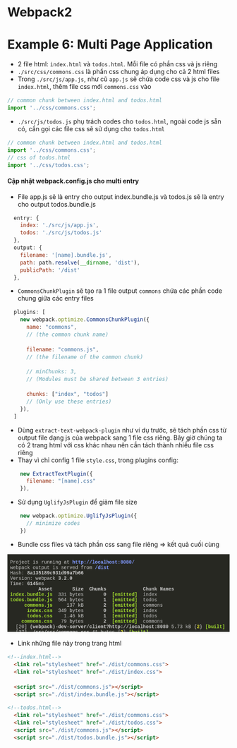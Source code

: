 # Webpack2

# Example 6: Multi Page Application

* 2 file html: `index.html` và `todos.html`. Mỗi file có phần css và js riêng
* `./src/css/commons.css` là phần css chung áp dụng cho cả 2 html files
* Trong `./src/js/app.js`, như cũ `app.js` sẽ chứa code css và js cho file `index.html`, thêm file css mới `commons.css` vào
```js
// common chunk between index.html and todos.html
import '../css/commons.css';
```
* `./src/js/todos.js` phụ trách codes cho `todos.html`, ngoài code js sẵn có, cần gọi các file css sẽ sử dụng cho `todos.html`
```js
// common chunk between index.html and todos.html
import '../css/commons.css';
// css of todos.html
import '../css/todos.css';
```

#### Cập nhật webpack.config.js cho multi entry
* File app.js sẽ là entry cho output index.bundle.js và todos.js sẽ là entry cho output todos.bundle.js

```js
  entry: {
    index: './src/js/app.js',
    todos: './src/js/todos.js'
  },
  output: {
    filename: '[name].bundle.js',
    path: path.resolve(__dirname, 'dist'),
    publicPath: '/dist'
  },
```

* `CommonsChunkPlugin` sẽ tạo ra 1 file output `commons` chứa các phần code chung giữa các entry files

```js
  plugins: [
    new webpack.optimize.CommonsChunkPlugin({
      name: "commons",
      // (the common chunk name)

      filename: "commons.js",
      // (the filename of the common chunk)

      // minChunks: 3, 
      // (Modules must be shared between 3 entries)

      chunks: ["index", "todos"]
      // (Only use these entries)
    }),
  ]
```

* Dùng `extract-text-webpack-plugin` như ví dụ trước, sẽ tách phần css từ output file dạng js của webpack sang 1 file css riêng. Bây giờ chúng ta có 2 trang html với css khác nhau nên cần tách thành nhiều file css riêng
* Thay vì chỉ config 1 file `style.css`, trong plugins config:
```js
    new ExtractTextPlugin({
      filename: "[name].css"
    }),
```
* Sử dụng `UglifyJsPlugin` để giảm file size
```js
    new webpack.optimize.UglifyJsPlugin({
      // minimize codes
    })
```

* Bundle css files và tách phần css sang file riêng => kết quả cuối cùng

![img](multi-page-webpack.png)

* Link những file này trong trang html
```html
<!--index.html-->
  <link rel="stylesheet" href="./dist/commons.css">
  <link rel="stylesheet" href="./dist/index.css">
  
  <script src="./dist/commons.js"></script>  
  <script src="./dist/index.bundle.js"></script>
```

```html
<!--todos.html-->
  <link rel="stylesheet" href="./dist/commons.css">
  <link rel="stylesheet" href="./dist/todos.css">
  <script src="./dist/commons.js"></script>
  <script src="./dist/todos.bundle.js"></script>
```